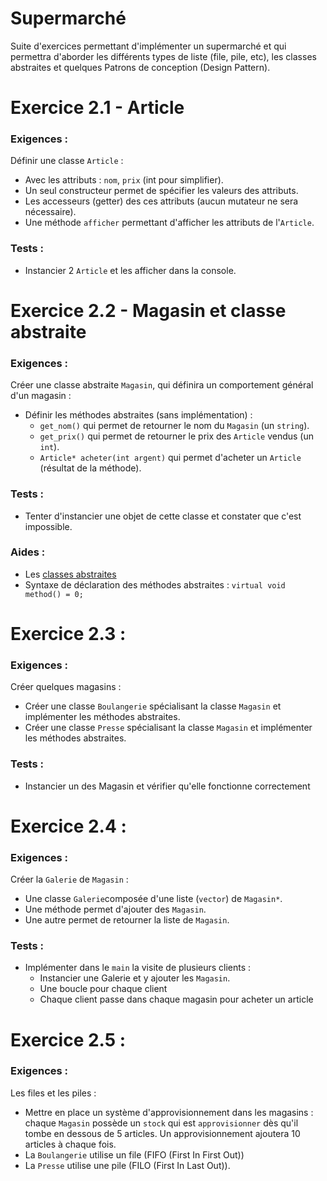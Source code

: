 # Supermarché

Suite d'exercices permettant d'implémenter un supermarché et qui permettra d'aborder les différents types de liste (file, pile, etc), les classes abstraites et quelques Patrons de conception (Design Pattern).


# Exercice 2.1 - Article
### Exigences :
Définir une classe `Article` :
* Avec les attributs : `nom`, `prix` (int pour simplifier).
* Un seul constructeur permet de spécifier les valeurs des attributs.
* Les accesseurs (getter) des ces attributs (aucun mutateur ne sera nécessaire).
* Une méthode `afficher` permettant d'afficher les attributs de l'`Article`.

### Tests :
* Instancier 2 `Article` et les afficher dans la console.


# Exercice 2.2 - Magasin et classe abstraite
### Exigences :
Créer une classe abstraite `Magasin`, qui définira un comportement général d'un magasin :
* Définir les méthodes abstraites (sans implémentation) :
    * `get_nom()` qui permet de retourner le nom du `Magasin` (un `string`).
    * `get_prix()` qui permet de retourner le prix des `Article` vendus (un `int`).
    * `Article* acheter(int argent)` qui permet d'acheter un `Article` (résultat de la méthode).

### Tests :
* Tenter d'instancier une objet de cette classe et constater que c'est impossible.

### Aides :
* Les [classes abstraites](https://en.cppreference.com/w/cpp/language/abstract_class)
* Syntaxe de déclaration des méthodes abstraites : `virtual void method() = 0;`


# Exercice 2.3 :
### Exigences :
Créer quelques magasins :
* Créer une classe `Boulangerie` spécialisant la classe `Magasin` et implémenter les méthodes abstraites.
* Créer une classe `Presse` spécialisant la classe `Magasin` et implémenter les méthodes abstraites.

### Tests :
* Instancier un des Magasin et vérifier qu'elle fonctionne correctement


# Exercice 2.4 :
### Exigences :
Créer la `Galerie` de `Magasin` :
* Une classe `Galerie`composée d'une liste (`vector`) de `Magasin*`.
* Une méthode permet d'ajouter des `Magasin`.
* Une autre permet de retourner la liste de `Magasin`.

### Tests :
* Implémenter dans le `main` la visite de plusieurs clients :
  * Instancier une Galerie et y ajouter les `Magasin`.
  * Une boucle pour chaque client
  * Chaque client passe dans chaque magasin pour acheter un article


# Exercice 2.5 :
### Exigences :
Les files et les piles :
* Mettre en place un système d'approvisionnement dans les magasins : chaque `Magasin` possède un `stock` qui est `approvisionner` dès qu'il tombe en dessous de 5 articles. Un approvisionnement ajoutera 10 articles à chaque fois.
* La `Boulangerie` utilise un file (FIFO (First In First Out))
* La `Presse` utilise une pile (FILO (First In Last Out)).


